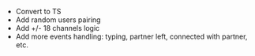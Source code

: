 - Convert to TS
- Add random users pairing
- Add +/- 18 channels logic
- Add more events handling: typing, partner left, connected with partner, etc.
